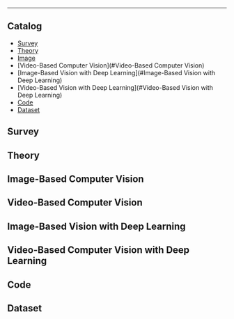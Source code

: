 ****
## Catalog
* [Survey](#Survey)
* [Theory](#Theory)
* [Image](#Image)
* [Video-Based Computer Vision](#Video-Based Computer Vision)
* [Image-Based Vision with Deep Learning](#Image-Based Vision with Deep Learning)
* [Video-Based Vision with Deep Learning](#Video-Based Vision with Deep Learning)
* [Code](#Code)
* [Dataset](#Dataset)

Survey
------

Theory
------

Image-Based Computer Vision
------

Video-Based Computer Vision
------

Image-Based Vision with Deep Learning
------

Video-Based Computer Vision with Deep Learning
------

Code
------

Dataset
------

